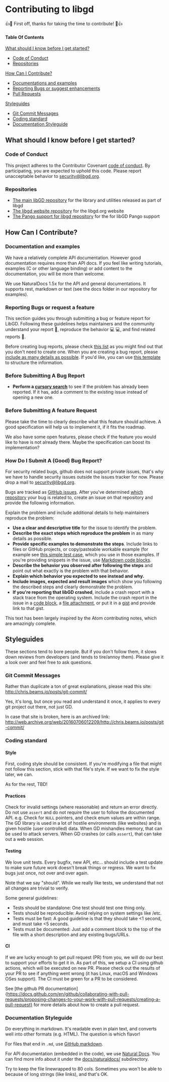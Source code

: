 # Contributing to libgd

:+1::tada: First off, thanks for taking the time to contribute! :tada::+1:

#### Table Of Contents

[What should I know before I get started?](#what-should-i-know-before-i-get-started)
  * [Code of Conduct](#code-of-conduct)
  * [Repositories](#Repositories)

[How Can I Contribute?](#how-can-i-contribute)
  * [Documentations and examples](#documentation-and-examples)
  * [Reporting Bugs or suggest enhancements](#reporting-bugs-or-request-a-feature)
  * [Pull Requests](#pull-requests)

[Styleguides](#styleguides)
  * [Git Commit Messages](#git-commit-messages)
  * [Coding standard](#coding-standard)
  * [Documentation Styleguide](#documentation-styleguide)

## What should I know before I get started?

### Code of Conduct

This project adheres to the Contributor Covenant [code of conduct](CODE_OF_CONDUCT.md).
By participating, you are expected to uphold this code.
Please report unacceptable behavior to [security@libgd.org](mailto:security@libgd.org).

### Repositories

* [The main libGD repository](https://github.com/libgd/libgd) for the library and utilities released as part of libgd
* [The libgd website repository](https://github.com/libgd/website) for the libgd.org website
* [The Pango support for libgd repository](https://github.com/libgd/gd-pango) for the for libGD Pango support


## How Can I Contribute?

### Documentation and examples

We have a relatively complete API documentation. However good documentation requires more than API docs. If you feel like writing tutorials, examples (C or other language binding) or add content to the documentation, you will be more than welcome.

We use NaturalDocs 1.5x for the API and general documentations. It supports rest, markdown or text (see the docs folder in our repository for examples).

### Reporting Bugs or request a feature

This section guides you through submitting a bug or feature report for LibGD. Following these guidelines helps maintainers and the community understand your report :pencil:, reproduce the behavior :computer: :computer:, and find related reports :mag_right:.

Before creating bug reports, please check [this list](#before-submitting-a-bug-report) as you might find out that you don't need to create one. When you are creating a bug report, please [include as many details as possible](#how-do-i-submit-a-good-bug-report). If you'd like, you can use [this template](#template-for-submitting-bug-reports) to structure the information.


### Before Submitting A Bug Report

* **Perform a [cursory search](https://github.com/issues?q=+is%3Aissue+user%3Alibgd)** to see if the problem has already been reported. If it has, add a comment to the existing issue instead of opening a new one.


### Before Submitting A feature Request

Please take the time to clearly describe what this feature should achieve. A good specification will help us to implement it, if it fits the roadmap.

We also have some open features, please check if the feature you would like to have is not already there. Maybe the specification can boost its implementation?

### How Do I Submit A (Good) Bug Report?

For security related bugs, github does not support private issues, that's why we have to handle security issues outside the issues tracker for now. Please drop a mail to [security@libgd.org](mailto:security@libgd.org).

Bugs are tracked as [GitHub issues](https://guides.github.com/features/issues/). After you've determined [which repository](#repositories) your bug is related to, create an issue on that repository and provide the following information.

Explain the problem and include additional details to help maintainers reproduce the problem:

* **Use a clear and descriptive title** for the issue to identify the problem.
* **Describe the exact steps which reproduce the problem** in as many details as possible.
* **Provide specific examples to demonstrate the steps**. Include links to files or GitHub projects, or copy/pasteable workable example (for example see [this simple test case](https://github.com/libgd/libgd/blob/master/tests/gd/gd_null.c), which you use in those examples. If you're providing snippets in the issue, use [Markdown code blocks](https://help.github.com/articles/markdown-basics/#multiple-lines).
* **Describe the behavior you observed after following the steps** and point out what exactly is the problem with that behavior.
* **Explain which behavior you expected to see instead and why.**
* **Include images, expected and result images** which show you following the described steps and clearly demonstrate the problem.
* **If you're reporting that libGD crashed**, include a crash report with a stack trace from the operating system. Include the crash report in the issue in a [code block](https://help.github.com/articles/markdown-basics/#multiple-lines), a [file attachment](https://help.github.com/articles/file-attachments-on-issues-and-pull-requests/), or put it in a [gist](https://gist.github.com/) and provide link to that gist.


This text has been largely inspired by the Atom contributing notes, which are amazingly complete.

## Styleguides

These sections tend to bore people. But if you don't follow them, it slows
down reviews from developers (and tends to tire/annoy them). Please give it
a look over and feel free to ask questions.

### Git Commit Messages

Rather than duplicate a ton of great explanations, please read this site:
http://chris.beams.io/posts/git-commit/

Yes, it's long, but once you read and understand it once, it applies to
every git project out there, not just GD.

In case that site is broken, here is an archived link:
http://web.archive.org/web/20160706012209/http://chris.beams.io/posts/git-commit/

### Coding standard

#### Style

First, coding style should be consistent. If you're modifying a file that
might not follow this section, stick with that file's style. If we want to
fix the style later, we can.

As for the rest, TBD!

#### Practices

Check for invalid settings (where reasonable) and return an error directly.
Do not use `assert` and do not require the user to follow the documented API.
e.g. Check for `NULL` pointers, and check enum values are within range. The
GD library is used in a lot of hostile environments (like websites) and is
given hostile (user controlled) data. When GD mishandles memory, that can be
used to attack servers. When GD crashes (or calls `assert`), that can take
out a web session.

#### Testing

We love unit tests. Every bugfix, new API, etc... should include a test update
to make sure future work doesn't break things or regress. We want to fix bugs
just once, not over and over again.

Note that we say "should". While we really like tests, we understand that not
all changes are trivial to verify.

Some general guidelines:

* Tests should be standalone: One test should test one thing only.
* Tests should be reproducible: Avoid relying on system settings like /etc.
* Tests must be fast: A good guideline is that they should take <1 second,
  and must take <5 seconds.
* Tests must be documented: Just add a comment block to the top of the file
  with a short description and any existing bugs/URLs.

#### CI

If we are lucky enough to get pull request (PR) from you, we will do our best to support your efforts to get it in. As part of this, we setup a CI using github actions, which will be executed on new PR. Please check out the results of your PR to see if anything went wrong (it has Linux, macOS and Windows OSes support). The CI must be green for a PR to be considered.

See [the github PR documentation]{https://docs.github.com/en/github/collaborating-with-pull-requests/proposing-changes-to-your-work-with-pull-requests/creating-a-pull-request} for more details about how to create a pull request.

### Documentation Styleguide

Do everything in markdown. It's readable even in plain text, and converts
well into other formats (e.g. HTML). The question is which flavor!

For files that end in `.md`, use
[GitHub markdown](https://guides.github.com/features/mastering-markdown/).

For API documentation (embedded in the code), we use
[Natural Docs](http://www.naturaldocs.org/). You can find more info about
it under the [docs/naturaldocs/](docs/naturaldocs/) subdirectory.

Try to keep the file linewrapped to 80 cols. Sometimes you won't be able to
because of long strings (like links), and that's OK.
